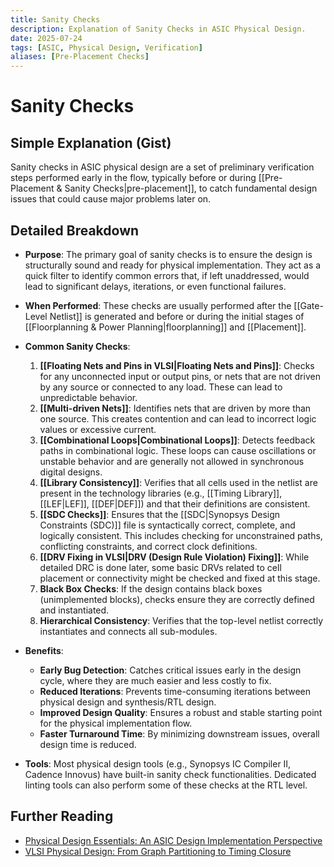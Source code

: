 ```yaml
---
title: Sanity Checks
description: Explanation of Sanity Checks in ASIC Physical Design.
date: 2025-07-24
tags: [ASIC, Physical Design, Verification]
aliases: [Pre-Placement Checks]
---
```


# Sanity Checks

## Simple Explanation (Gist)
Sanity checks in ASIC physical design are a set of preliminary verification steps performed early in the flow, typically before or during [[Pre-Placement & Sanity Checks|pre-placement]], to catch fundamental design issues that could cause major problems later on.

## Detailed Breakdown

*   **Purpose**: The primary goal of sanity checks is to ensure the design is structurally sound and ready for physical implementation. They act as a quick filter to identify common errors that, if left unaddressed, would lead to significant delays, iterations, or even functional failures.

*   **When Performed**: These checks are usually performed after the [[Gate-Level Netlist]] is generated and before or during the initial stages of [[Floorplanning & Power Planning|floorplanning]] and [[Placement]].

*   **Common Sanity Checks**:
    1.  **[[Floating Nets and Pins in VLSI|Floating Nets and Pins]]**: Checks for any unconnected input or output pins, or nets that are not driven by any source or connected to any load. These can lead to unpredictable behavior.
    2.  **[[Multi-driven Nets]]**: Identifies nets that are driven by more than one source. This creates contention and can lead to incorrect logic values or excessive current.
    3.  **[[Combinational Loops|Combinational Loops]]**: Detects feedback paths in combinational logic. These loops can cause oscillations or unstable behavior and are generally not allowed in synchronous digital designs.
    4.  **[[Library Consistency]]**: Verifies that all cells used in the netlist are present in the technology libraries (e.g., [[Timing Library]], [[LEF|LEF]], [[DEF|DEF]]) and that their definitions are consistent.
    5.  **[[SDC Checks]]**: Ensures that the [[SDC|Synopsys Design Constraints (SDC)]] file is syntactically correct, complete, and logically consistent. This includes checking for unconstrained paths, conflicting constraints, and correct clock definitions.
    6.  **[[DRV Fixing in VLSI|DRV (Design Rule Violation) Fixing]]**: While detailed DRC is done later, some basic DRVs related to cell placement or connectivity might be checked and fixed at this stage.
    7.  **Black Box Checks**: If the design contains black boxes (unimplemented blocks), checks ensure they are correctly defined and instantiated.
    8.  **Hierarchical Consistency**: Verifies that the top-level netlist correctly instantiates and connects all sub-modules.

*   **Benefits**:
    *   **Early Bug Detection**: Catches critical issues early in the design cycle, where they are much easier and less costly to fix.
    *   **Reduced Iterations**: Prevents time-consuming iterations between physical design and synthesis/RTL design.
    *   **Improved Design Quality**: Ensures a robust and stable starting point for the physical implementation flow.
    *   **Faster Turnaround Time**: By minimizing downstream issues, overall design time is reduced.

*   **Tools**: Most physical design tools (e.g., Synopsys IC Compiler II, Cadence Innovus) have built-in sanity check functionalities. Dedicated linting tools can also perform some of these checks at the RTL level.

## Further Reading

*   [Physical Design Essentials: An ASIC Design Implementation Perspective](https://www.amazon.com/Physical-Design-Essentials-Implementation-Perspective/dp/0387719257)
*   [VLSI Physical Design: From Graph Partitioning to Timing Closure](https://www.amazon.com/VLSI-Physical-Design-Partitioning-Closure/dp/0071462546)